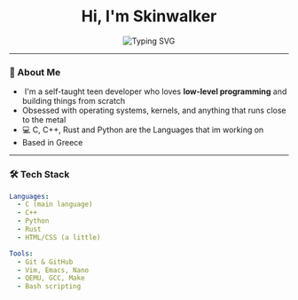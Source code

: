 <h1 align="center">Hi, I'm Skinwalker</h1>
<p align="center">
  <img src="https://avatars.githubusercontent.com/u/204626931?v=4" alt="Typing SVG" />
</p>

---

### 🧠 About Me

- ‍ I'm a self-taught teen developer who loves **low-level programming** and building things from scratch  
- Obsessed with operating systems, kernels, and anything that runs close to the metal 
- 💻 C, C++, Rust and Python are the Languages that im working on
- Based in Greece 

---

### 🛠️ Tech Stack

```yaml
Languages:
  - C (main language)
  - C++
  - Python
  - Rust
  - HTML/CSS (a little)

Tools:
  - Git & GitHub
  - Vim, Emacs, Nano
  - QEMU, GCC, Make
  - Bash scripting

